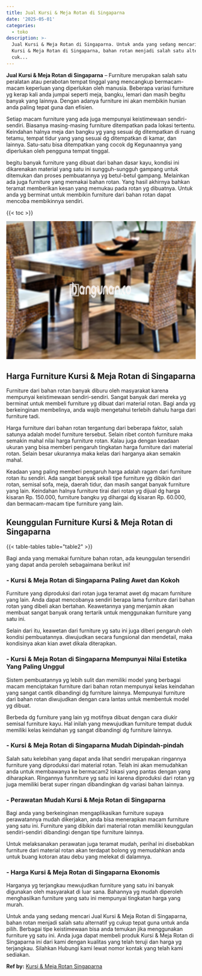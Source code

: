 ```yaml
---
title: Jual Kursi & Meja Rotan di Singaparna
date: '2025-05-01'
categories:
  - toko
description: >-
  Jual Kursi & Meja Rotan di Singaparna. Untuk anda yang sedang mencari Jual
  Kursi & Meja Rotan di Singaparna, bahan rotan menjadi salah satu alternatif yg
  cuk...
---
```


**Jual Kursi & Meja Rotan di Singaparna** – Furniture merupakan salah satu peralatan atau perabotan tempat tinggal yang mencangkup bermacam-macam keperluan yang diperlukan oleh manusia. Beberapa variasi furniture yg kerap kali anda jumpai seperti meja, bangku, lemari dan masih begitu banyak yang lainnya. Dengan adanya furniture ini akan membikin hunian anda paling tepat guna dan efisien.

Setiap macam furniture yang ada juga mempunyai keistimewaan sendiri-sendiri. Biasanya masing-masing furniture ditempatkan pada lokasi tertentu. Keindahan halnya meja dan bangku yg yang sesuai dg ditempatkan di ruang tetamu, tempat tidur yang yang sesuai dg ditempatkan di kamar, dan lainnya. Satu-satu bisa ditempatkan yang cocok dg Kegunaannya yang diperlukan oleh pengguna tempat tinggal.

begitu banyak furniture yang dibuat dari bahan dasar kayu, kondisi ini dikarenakan material yang satu ini sungguh-sungguh gampang untuk ditemukan dan proses pembuatannya yg betul-betul gampang. Melainkan ada juga furniture yang memakai bahan rotan. Yang hasil akhirnya bahkan teramat memberikan kesan yang memukau pada rotan yg dibuatnya. Untuk anda yg berminat untuk membikin furniture dari bahan rotan dapat mencoba membikinnya sendiri.

{{< toc >}}

![Jual Kursi & Meja Rotan di Singaparna](/images/kursi-meja-rotan-murah08.png)

## Harga Furniture Kursi & Meja Rotan di Singaparna

Furniture dari bahan rotan banyak diburu oleh masyarakat karena mempunyai keistimewaan sendiri-sendiri. Sangat banyak dari mereka yg berminat untuk membeli furniture yg dibuat dari material rotan. Bagi anda yg berkeinginan membelinya, anda wajib mengetahui terlebih dahulu harga dari furniture tadi.

Harga furniture dari bahan rotan tergantung dari beberapa faktor, salah satunya adalah model furniture tersebut. Selain ribet contoh furniture maka semakin mahal nilai harga furniture rotan. Kalau juga dengan keadaan ukuran yang bisa memberi pengaruh tingkatan harga furniture dari material rotan. Selain besar ukurannya maka kelas dari harganya akan semakin mahal.

Keadaan yang paling memberi pengaruh harga adalah ragam dari furniture rotan itu sendiri. Ada sangat banyak sekali tipe furniture yg dibikin dari rotan, semisal sofa, meja, daerah tidur, dan masih sangat banyak furniture yang lain. Keindahan halnya furniture tirai dari rotan yg dijual dg harga kisaran Rp. 150.000, furniture bangku yg dihargai dg kisaran Rp. 60.000, dan bermacam-macam tipe furniture yang lain.

## Keunggulan Furniture Kursi & Meja Rotan di Singaparna

{{< table-tables table="table2" >}}

Bagi anda yang memakai furniture bahan rotan, ada keunggulan tersendiri yang dapat anda peroleh sebagaimana berikut ini!

### \- Kursi & Meja Rotan di Singaparna Paling Awet dan Kokoh

Furniture yang diproduksi dari rotan juga teramat awet dg macam furniture yang lain. Anda dapat mencobanya sendiri berapa lama furniture dari bahan rotan yang dibeli akan bertahan. Keawetannya yang menjamin akan membuat sangat banyak orang tertarik untuk menggunakan furniture yang satu ini.

Selain dari itu, keawetan dari furniture yg satu ini juga diberi pengaruh oleh kondisi pembuatannya. diwujudkan secara fungsional dan mendetail, maka kondisinya akan kian awet dikala diterapkan.

### \- Kursi & Meja Rotan di Singaparna Mempunyai Nilai Estetika Yang Paling Unggul

Sistem pembuatannya yg lebih sulit dan memiliki model yang berbagai macam menciptakan furniture dari bahan rotan mempunyai kelas keindahan yang sangat cantik dibandingi dg furniture lainnya. Mempunyai furniture dari bahan rotan diwujudkan dengan cara lantas untuk membentuk model yg dibuat.

Berbeda dg furniture yang lain yg motifnya dibuat dengan cara diukir semisal furniture kayu. Hal inilah yang mewujudkan furniture tempat duduk memiliki kelas keindahan yg sangat dibandingi dg furniture lainnya.

### \- Kursi & Meja Rotan di Singaparna Mudah Dipindah-pindah

Salah satu kelebihan yang dapat anda lihat sendiri merupakan ringannya furniture yang diproduksi dari material rotan. Telah ini akan memudahkan anda untuk membawanya ke bermacam2 lokasi yang pantas dengan yang diharapkan. Ringannya funrniture yg satu ini karena diproduksi dari rotan yg juga memiliki berat super ringan dibandingkan dg variasi bahan lainnya.

### \- Perawatan Mudah Kursi & Meja Rotan di Singaparna

Bagi anda yang berkeinginan mengaplikasikan furniture supaya perawatannya mudah dikerjakan, anda bisa menerapkan macam furniture yang satu ini. Furniture yang dibikin dari material rotan memiliki keunggulan sendiri-sendiri dibandingi dengan tipe furniture lainnya.

Untuk melaksanakan perawatan juga teramat mudah, perihal ini disebabkan furniture dari material rotan akan terdapat bolong yg memudahkan anda untuk buang kotoran atau debu yang melekat di dalamnya.

### \- Harga Kursi & Meja Rotan di Singaparna Ekonomis

Harganya yg terjangkau mewujudkan furniture yang satu ini banyak digunakan oleh masyarakat di luar sana. Bahannya yg mudah diperoleh menghasilkan furniture yang satu ini mempunyai tingkatan harga yang murah.

Untuk anda yang sedang mencari Jual Kursi & Meja Rotan di Singaparna, bahan rotan menjadi salah satu alternatif yg cukup tepat guna untuk anda pilih. Berbagai tipe keistimewaan bisa anda temukan jika menggunakan furniture yg satu ini. Anda juga dapat membeli produk Kursi & Meja Rotan di Singaparna ini dari kami dengan kualitas yang telah teruji dan harga yg terjangkau. Silahkan Hubungi kami lewat nomor kontak yang telah kami sediakan.

**Ref by:** [Kursi & Meja Rotan Singaparna](https://id.wikipedia.org/wiki/Kursi)
